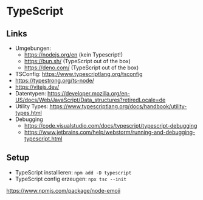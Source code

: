 # TypeScript

## Links
- Umgebungen:
  - https://nodejs.org/en (kein Typescript!)
  - https://bun.sh/ (TypeScript out of the box)
  - https://deno.com/ (TypeScript out of the box)
- TSConfig: https://www.typescriptlang.org/tsconfig
- https://typestrong.org/ts-node/
- https://vitejs.dev/
- Datentypen: https://developer.mozilla.org/en-US/docs/Web/JavaScript/Data_structures?retiredLocale=de
- Utility Types: https://www.typescriptlang.org/docs/handbook/utility-types.html
- Debugging
  - https://code.visualstudio.com/docs/typescript/typescript-debugging
  - https://www.jetbrains.com/help/webstorm/running-and-debugging-typescript.html

## Setup
- TypeScript installieren: `npm add -D typescript`
- TypeScript config erzeugen: `npx tsc --init`



https://www.npmjs.com/package/node-emoji